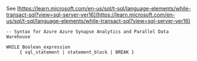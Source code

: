 See [https://learn.microsoft.com/en-us/sql/t-sql/language-elements/while-transact-sql?view=sql-server-ver16](https://learn.microsoft.com/en-us/sql/t-sql/language-elements/while-transact-sql?view=sql-server-ver16)
```
-- Syntax for Azure Azure Synapse Analytics and Parallel Data Warehouse  
  
WHILE Boolean_expression   
     { sql_statement | statement_block | BREAK }
```
